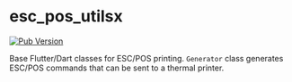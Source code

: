 # esc_pos_utilsx

[![Pub Version](https://img.shields.io/pub/v/esc_pos_utilsx)](https://pub.dev/packages/esc_pos_utilsx)

Base Flutter/Dart classes for ESC/POS printing. `Generator` class generates ESC/POS commands that can be sent to a thermal printer.